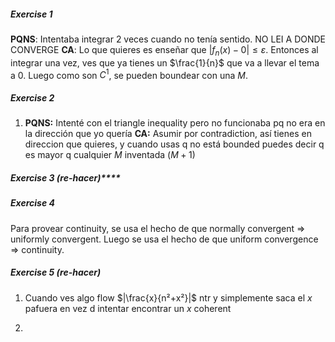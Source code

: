 ##### Exercise 1
**PQNS**: Intentaba integrar 2 veces cuando no tenía sentido. NO LEI A DONDE CONVERGE
**CA**: Lo que quieres es enseñar que $|f_n(x) - 0|\le \varepsilon$. Entonces al integrar una vez, ves que ya tienes un $\frac{1}{n}$ que va a llevar el tema a 0. Luego como son $C^1$, se pueden boundear con una $M$.

##### Exercise 2
1. **PQNS:** Intenté con el triangle inequality pero no funcionaba pq no era en la dirección que yo quería
    **CA:** Asumir por contradiction, así tienes en direccion que quieres, y cuando usas q no está bounded puedes decir q es mayor q cualquier $M$ inventada ($M+1$)


##### Exercise 3 (re-hacer)****

##### Exercise 4
Para provear continuity, se usa el hecho de que normally convergent => uniformly convergent. Luego se usa el hecho de que uniform convergence => continuity.

##### Exercise 5 (re-hacer)
1. Cuando ves algo flow $|\frac{x}{n²+x²}|$ ntr y simplemente saca el $x$ pafuera en vez d intentar encontrar un $x$ coherent

2.  